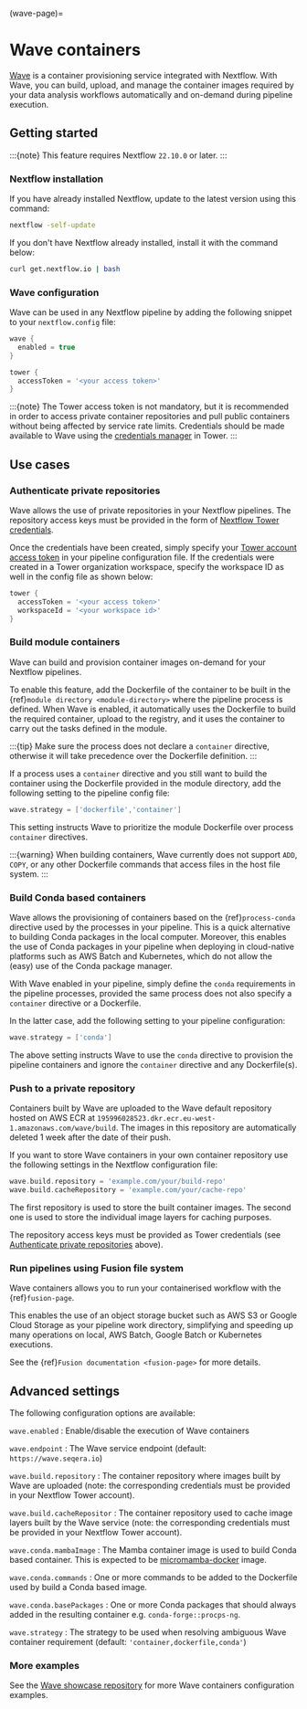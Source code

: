 (wave-page)=

# Wave containers

[Wave](https://seqera.io/wave/) is a container provisioning service integrated with Nextflow. With Wave, you can build, upload, and manage the container images required by your data analysis workflows automatically and on-demand during pipeline execution.

## Getting started

:::{note}
This feature requires Nextflow `22.10.0` or later.
:::

### Nextflow installation

If you have already installed Nextflow, update to the latest version using this command:

```bash
nextflow -self-update
```

If you don't have Nextflow already installed, install it with the command below:

```bash
curl get.nextflow.io | bash
```

### Wave configuration

Wave can be used in any Nextflow pipeline by adding the following snippet to your `nextflow.config` file:

```groovy
wave {
  enabled = true
}

tower {
  accessToken = '<your access token>'
}
```

:::{note}
The Tower access token is not mandatory, but it is recommended in order to access private container repositories and pull public containers without being affected by service rate limits. Credentials should be made available to Wave using the [credentials manager](https://help.tower.nf/latest/credentials/registry_credentials/) in Tower.
:::

## Use cases

### Authenticate private repositories

Wave allows the use of private repositories in your Nextflow pipelines. The repository access keys must be provided in the form of [Nextflow Tower credentials](https://help.tower.nf/22.2/credentials/overview/).

Once the credentials have been created, simply specify your [Tower account access token](https://help.tower.nf/22.2/api/overview/#authentication) in your pipeline configuration file. If the credentials were created in a Tower organization workspace, specify the workspace ID as well in the config file as shown below:

```groovy
tower {
  accessToken = '<your access token>'
  workspaceId = '<your workspace id>'
}
```

### Build module containers

Wave can build and provision container images on-demand for your Nextflow pipelines.

To enable this feature, add the Dockerfile of the container to be built in the {ref}`module directory <module-directory>` where the pipeline process is defined. When Wave is enabled, it automatically uses the Dockerfile to build the required container, upload to the registry, and it uses the container to carry out the tasks defined in the module.

:::{tip}
Make sure the process does not declare a `container` directive, otherwise it will take precedence over the Dockerfile definition.
:::

If a process uses a `container` directive and you still want to build the container using the Dockerfile provided in the module directory, add the following setting to the pipeline config file:

```groovy
wave.strategy = ['dockerfile','container']
```

This setting instructs Wave to prioritize the module Dockerfile over process `container` directives.

:::{warning}
When building containers, Wave currently does not support `ADD`, `COPY`, or any other Dockerfile commands that access files in the host file system.
:::

### Build Conda based containers

Wave allows the provisioning of containers based on the {ref}`process-conda` directive used by the processes in your pipeline. This is a quick alternative to building Conda packages in the local computer. Moreover, this enables the use of Conda packages in your pipeline when deploying in cloud-native platforms such as AWS Batch and Kubernetes, which do not allow the (easy) use of the Conda package manager.

With Wave enabled in your pipeline, simply define the `conda` requirements in the pipeline processes, provided the same process does not also specify a `container` directive or a Dockerfile.

In the latter case, add the following setting to your pipeline configuration:

```groovy
wave.strategy = ['conda']
```

The above setting instructs Wave to use the `conda` directive to provision the pipeline containers and ignore the `container` directive and any Dockerfile(s).

### Push to a private repository

Containers built by Wave are uploaded to the Wave default repository hosted on AWS ECR at `195996028523.dkr.ecr.eu-west-1.amazonaws.com/wave/build`. The images in this repository are automatically deleted 1 week after the date of their push.

If you want to store Wave containers in your own container repository use the following settings in the Nextflow configuration file:

```groovy
wave.build.repository = 'example.com/your/build-repo'
wave.build.cacheRepository = 'example.com/your/cache-repo'
```

The first repository is used to store the built container images. The second one is used to store the individual image layers for caching purposes.

The repository access keys must be provided as Tower credentials (see
[Authenticate private repositories](#authenticate-private-repositories) above).

### Run pipelines using Fusion file system

Wave containers allows you to run your containerised workflow with the {ref}`fusion-page`.

This enables the use of an object storage bucket such as AWS S3 or Google Cloud Storage as your pipeline work directory, simplifying and speeding up many operations on local, AWS Batch, Google Batch or Kubernetes executions.

See the {ref}`Fusion documentation <fusion-page>` for more details.

## Advanced settings

The following configuration options are available:

`wave.enabled`
: Enable/disable the execution of Wave containers

`wave.endpoint`
: The Wave service endpoint (default: `https://wave.seqera.io`)

`wave.build.repository`
: The container repository where images built by Wave are uploaded (note: the corresponding credentials must be provided in your Nextflow Tower account).

`wave.build.cacheRepositor`
: The container repository used to cache image layers built by the Wave service (note: the corresponding credentials must be provided in your Nextflow Tower account).

`wave.conda.mambaImage`
: The Mamba container image is used to build Conda based container. This is expected to be [micromamba-docker](https://github.com/mamba-org/micromamba-docker) image.

`wave.conda.commands`
: One or more commands to be added to the Dockerfile used by build a Conda based image.

`wave.conda.basePackages`
: One or more Conda packages that should always added in the resulting container e.g. `conda-forge::procps-ng`.

`wave.strategy`
: The strategy to be used when resolving ambiguous Wave container requirement (default: `'container,dockerfile,conda'`)

### More examples

See the [Wave showcase repository](https://github.com/seqeralabs/wave-showcase) for more Wave containers configuration examples.
